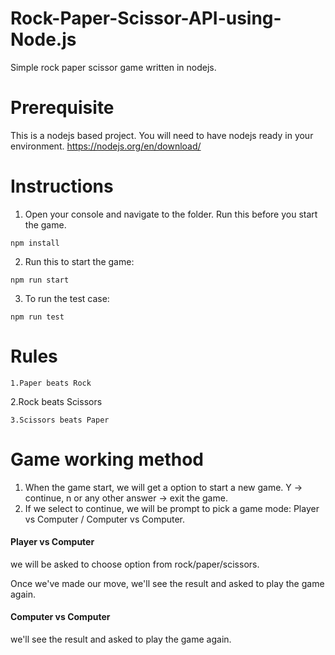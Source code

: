 # Rock-Paper-Scissor-API-using-Node.js
Simple rock paper scissor game written in nodejs. 

# Prerequisite
This is a nodejs based project. You will need to have nodejs ready in your environment.
https://nodejs.org/en/download/

# Instructions
1. Open your console and navigate to the folder. Run this before you start the game. 
```
npm install
```
2. Run this to start the game:
```
npm run start
```
3. To run the test case:
```
npm run test
```
# Rules
```
1.Paper beats Rock
```
2.Rock beats Scissors
```
3.Scissors beats Paper
```

# Game working method
1. When the game start, we will get a option to start a new game. Y -> continue,  n or any other answer -> exit the game.
2. If we select to continue, we will be prompt to pick a game mode: Player vs Computer / Computer vs Computer.

#### Player vs Computer

we will be asked to choose option from rock/paper/scissors.

Once we've made our move, we'll see the result and asked to play the game again.

#### Computer vs Computer

we'll see the result and asked to play the game again.
